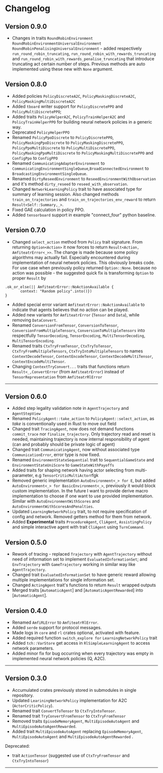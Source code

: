 # Changelog

## Version 0.9.0
+ Changes in traits `RoundRobinEnvironment` `RoundRobinEnvironmentUniversalEnvironment`
`RoundRobinPenalisingUniversalEnvironment` - added respectively `run_round_robin_truncating`, 
`run_round_robin_with_rewards_truncating` and `run_round_robin_with_rewards_penalise_truncating` 
that introduce truncating act certain number of steps. Previous methods are auto implemented using these new with `None` argument.

## Version 0.8.0
+ Added policies `PolicyDiscreteA2C`, `PolicyMaskingDiscreteA2C`, `PolicyMaskingMultiDiscreteA2C`
+ Added `tboard` writer support for `PolicyDiscretePPO` and `PolicyMultiDiscretePPO`;
+ Added traits `PolicyHelperA2C`, `PolicyTrainHelperA2C` and `PolicyTrainHelperPPO` for building neural network policies 
in a generic way.
+ Deprecated `PolicyHelperPPO`
+ Renamed `PolicyPpoDiscrete` to `PolicyDiscretePPO`, `PolicyMaskingPpoDiscrete` to `PolicyMaskingDiscretePPO`, `PolicyPpoMultiDiscrete` to `PolicyMultiDiscretePPO`, `PolicyMaskingPpoMultiDiscrete` to `PolicyMaskingMultiDiscretePPO` and `ConfigPpo` to `ConfigPPO`
+ Renamed `CommunicatingAdapterEnvironment` to `CommunicatingEnvironmentSingleQueue`,`BroadConnectedEnvironment` to `BroadcastingEnvironmentSingleQueue`.
+ Renamed `DirtyReseedEnvironment` to `ReseedEnvironmentWithObservation` and it's method `dirty_reseed` to `reseed_with_observation`.
+ Changed `NetworkLearningPolicy` trait to have associated type for summary of learning session.
Also changed methods `train_on_trajectories` and `train_on_trajectories_env_reward` to return `Result<Self::Summary,_>`.
+ Fixed GAE calculation in policy PPO.
+ Added `tensorboard` support in example "connect\_four" python baseline.
## Version 0.7.0
+ Changed `select_action` method from `Policy` trait signature. From returning `Option<Action>` it now forces to return `Result<Action, AmfiteatrError<_>>`.
The change is made because some policy algorithms may actually fail.
Especially encountered during implementation of neural network policies.
This obviously breaks code. For use case when previously policy returned `Option::None`. because no action was possible - 
the suggested quick fix is transforming `Option` to proper `Result` by
```
.ok_or_else(|| AmfiteatrError::NoActionAvailable {
       context: "Random policy".into()})
}
```
+ Added special error variant `AmfiteatrError::NoActionAvailable` to indicate that agents believes that no action can be played.
+ Added new variants for `AmfiteatrError` (`Tensor` and `Data`), while removing `DataConvert`.
+ Renamed `ConversionFromTensor`, `ConversionToTensor`, `ConversionFromMultipleTensors`, `ConversionToMultipleTensors` into respectfully `TensorDecoding`, `TensorEncoding`, `MultiTensorDecoding`, `MultiTensorEncoding`.
+ Renamed traits `CtxTryFromTensor`, `CtxTryToTensor`, `CtxTryFromMultipleTensors`, `CtxTryIntoMultipleTensors` to names `ContextDecodeTensor`, `ContextEncodeTensor`, `ContextDecodeMultiTensor`, `ContextEncodeMultiTensor`.
+ Changing `ContextTryConvert...` traits that functions return `Result<_,ConvertError` (from `AmfiteatrError`) instead of `TensorRepresentation` from `AmfiteatrRlError`
---
## Version 0.6.0
+ Added step legality validation note in `AgentTrajectory` and `AgentStepView`
+ Renamed `PolicyAgent::take_action` to `PolicyAgent::select_action`, as _take_ is conventionally used in Rust to move out field
+ Changed trait `TracingAgent`, now does not demand functions `commit_trace` nor `finalize_trajectory`.
Only trajectory read and reset is needed, maintaining trajectory is now internal responsibility of agent (can and probably should be private logic of agent)
+ Changed trait `CommunicatingAgent`, now without associated type `CommunicationError`, error type is now fixed.
+ Renamed `EnvironmentStateSequential` trait to `SequentialGameState` and `EnvironmentStateUniScore` to `GameStateWithPayoffs`
+ Added traits for shaping network having actor selecting from multi-parameter, e.g `TensorCriticMultiActor`rfgk 
+ Removed generic implementation `AutoEnvironment<_> for E`, but added `AutoEnvironment<_> for BasicEnvironment<_>`,
previously it would block custom implementation. In the future I want to provide derive macro implementation to choose
if one want to use provided implementation. Similar with `AutoEnvironmentWithScores` and `AutoEnvironmentWithScoresAndPenalties`.
+ Updated `LearningNetworkPolicy` trait, to not require specification of config and network. Removed getters method for them from network.
+ Added **Experimental** traits `ProcedureAgent`, `CliAgent`, `AssistingPolicy` and  simple interactive agent with trait `CliAgent` using `TurnCommand`.
## Version 0.5.0
+ Rework of tracing - replaced `Trajectory` with `AgentTrajectory` without
need of information set to implement `EvaluatedInformationSet`;
and `EnvTrajectory` with `GameTrajectory` working in similar way like `AgentTrajectory`.
+ Changed trait `EvaluatedInformationSet` to have generic reward allowing multiple implementations for single information set.
+ Changed `ActingAgent` trait's functions to return `Result` wrapped outputs
+ Merged traits [`AutomaticAgent`] and [`AutomaticAgentRewarded`] into [`AutomaticAgent`].

## Version 0.4.0
+ Renamed `AmfiRLError` to `AmfiteatrRlError`.
+ Added `serde` support for protocol messages.
+ Made logs in `core` and `rl` crates optional, activated with feature.
+ Added required function `switch_explore for` `LearningNetworkPolicy` trait
+ Added `tch::VarStore` get access in `RlSimpleLearningAgent` to access network parameters.
+ Added minor fix for bug occurring when every trajectory was empty in implemented neural network policies (Q, A2C).
___
## Version 0.3.0
+ Accumulated crates previously stored in submodules in single repository.
+ Updated `LeariningNetworkPolicy` implementation for A2C (`ActorCriticPolicy`).
+ Renamed trait `ConvertToTensor` to `CtxTryIntoTensor`.
+ Renamed trait `TryConvertFromTensor` to `CtxTryFromTensor`
+ Removed traits `EpisodeMemoryAgent`, `MultiEpisodeAutoAgent` and `MultiEpisodeAutoAgentRewarded`.
+ Added trait `MultiEpisodeAutoAgent` replacing `EpisodeMemoryAgent`, `MultiEpisodeAutoAgent` and `MultiEpisodeAutoAgentRewarded` .

Deprecated:  
- trait `ActionTensor` (suggested use of `CtxTryFromTensor` and `CtxTryIntoTensor`)


___